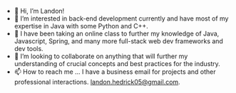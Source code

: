 - 👋 Hi, I’m Landon!
- 👀 I’m interested in back-end development currently and have most of my expertise in Java with some Python and C++.
- 🌱 I have been taking an online class to further my knowledge of Java, Javascript, Spring, and many more full-stack web dev frameworks and dev tools.
- 💞️ I’m looking to collaborate on anything that will further my understanding of crucial concepts and best practices for the industry.
- 📫 How to reach me ... I have a business email for projects and other professional interactions. landon.hedrick05@gmail.com.

<!---
lhedrick05/lhedrick05 is a ✨ special ✨ repository because its `README.md` (this file) appears on your GitHub profile.
You can click the Preview link to take a look at your changes.
--->
